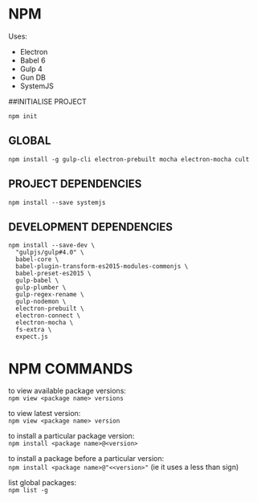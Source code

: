 # NPM

Uses:
- Electron
- Babel 6
- Gulp 4
- Gun DB
- SystemJS

##INITIALISE PROJECT
```
npm init
```

## GLOBAL
```
npm install -g gulp-cli electron-prebuilt mocha electron-mocha cult
```

## PROJECT DEPENDENCIES
```
npm install --save systemjs
```

## DEVELOPMENT DEPENDENCIES
```
npm install --save-dev \
  "gulpjs/gulp#4.0" \
  babel-core \
  babel-plugin-transform-es2015-modules-commonjs \
  babel-preset-es2015 \
  gulp-babel \
  gulp-plumber \
  gulp-regex-rename \
  gulp-nodemon \
  electron-prebuilt \
  electron-connect \
  electron-mocha \
  fs-extra \
  expect.js
```
# NPM COMMANDS
to view available package versions:  
`npm view <package name> versions`

to view latest version:  
`npm view <package name> version`

to install a particular package version:  
`npm install <package name>@<version>`

to install a package before a particular version:  
`npm install <package name>@"<<version>"` (ie it uses a less than sign)

list global packages:  
`npm list -g`
